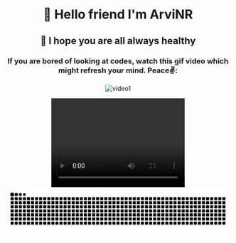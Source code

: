 <h1 align="center">👋 Hello friend I'm ArviNR</h1>
<h2 align="center">🤗 I hope you are all always healthy</h2>

<h3 align="center">If you are bored of looking at codes, watch this gif video which might refresh your mind. Peace✌️:</h3>

<p align="center"><img src="https://media.giphy.com/media/v1.Y2lkPTc5MGI3NjExYWE3azJvd2NtZ3VtbzA1ZW40cmFxd283dGIybGhrcnY5Y2tocmowNSZlcD12MV9naWZzX3NlYXJjaCZjdD1n/798oH0WDEQnicM4857/giphy.gif" alt="video1" /></p>

<div align="center"><video src="src/earthParadiseEdit.mp4" style="width: 300px; height: 200px; object-fit: cover;"></video></div>

<img src="https://raw.githubusercontent.com/arvinr16/arvinr16/output/snake.svg" alt="snakeAnimation" />

###

<!-- <h2 align="center">🌐 Socials:</h2>
<p align="center">
    <a href="https://stackoverflow.com/users/31154012">
        <img src="https://img.shields.io/badge/-Stackoverflow-FE7A16?logo=stack-overflow&logoColor=white" />
    </a>
    <a href="mailto:email@gmail.com">
        <img src="https://img.shields.io/badge/Email-D14836?logo=gmail&logoColor=white" />
    </a>
</p> -->

<!-- <h2 align="center">💻 Tech Stack:</h2>
<p align="center">
    <img src="https://img.shields.io/badge/html5-%23E34F26.svg?style=for-the-badge&logo=html5&logoColor=white" />
    <img src="https://img.shields.io/badge/css3-%231572B6.svg?style=for-the-badge&logo=css3&logoColor=white" />
    <img src="https://img.shields.io/badge/javascript-%23323330.svg?style=for-the-badge&logo=javascript&logoColor=%23F7DF1E" />
    <img src="https://img.shields.io/badge/c-%2300599C.svg?style=for-the-badge&logo=c&logoColor=white" />
    <img src="https://img.shields.io/badge/git-%23F05033.svg?style=for-the-badge&logo=git&logoColor=white" />
    <img src="https://img.shields.io/badge/github-%23121011.svg?style=for-the-badge&logo=github&logoColor=white" />
    <img src="https://img.shields.io/badge/cisco-%23049fd9.svg?style=for-the-badge&logo=cisco&logoColor=black" />
    <img src="https://img.shields.io/badge/figma-%23F24E1E.svg?style=for-the-badge&logo=figma&logoColor=white" />
</p> -->

<!-- <h2 align="center">📊 GitHub Stats:</h2>
<p align="center">
    <img src="https://github-readme-stats.vercel.app/api?username=arvinr16&theme=apprentice&hide_border=false&include_all_commits=false&count_private=false" /><br/>
    <img src="https://nirzak-streak-stats.vercel.app/?user=arvinr16&theme=apprentice&hide_border=false" /><br/>
    <img src="https://github-readme-stats.vercel.app/api/top-langs/?username=arvinr16&theme=apprentice&hide_border=false&include_all_commits=false&count_private=false&layout=compact" />
</p> -->

<!-- <h2 align="center">🏆 GitHub Trophies</h2>
<p align="center">
    <img src="https://github-profile-trophy.vercel.app/?username=arvinr16&theme=ambient_gradient&no-frame=true&no-bg=false&margin-w=4" />
</p> -->


<!-- Proudly created with GPRM ( https://gprm.itsvg.in ) -->

<!-- ![image profile](material/Screenshot%202025-01-07%20205405.png)
![initial d gif](https://media0.giphy.com/media/v1.Y2lkPTc5MGI3NjExb3FnOTM0Mm91NGs2NDg2cGxtOWd3MnhxM3l5eGQ2eGE3eG9menQ4NCZlcD12MV9pbnRlcm5hbF9naWZfYnlfaWQmY3Q9Zw/uZ7ujnSoXlt28/giphy.gif)![kenshin gif](https://media2.giphy.com/media/v1.Y2lkPTc5MGI3NjExbDgydXE0cTdqbGU3NWx2aGFsc25kY3E0OWcxc2F0NXNzbmd5eHQycCZlcD12MV9pbnRlcm5hbF9naWZfYnlfaWQmY3Q9Zw/eo8UrZwpvjPHi/giphy.gif) -->
